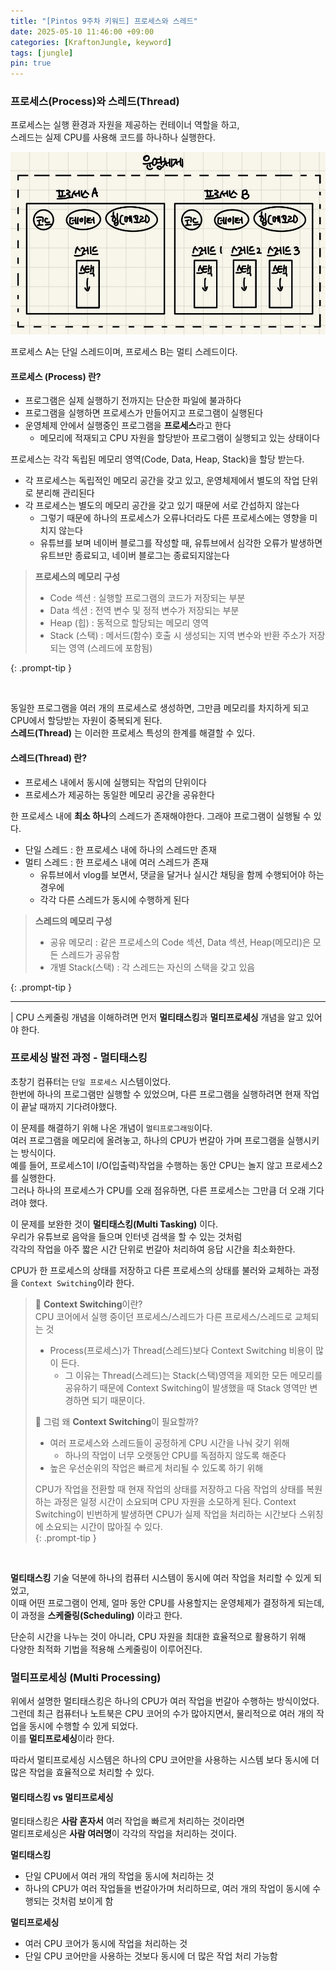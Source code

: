 ```yaml
---
title: "[Pintos 9주차 키워드] 프로세스와 스레드"
date: 2025-05-10 11:46:00 +09:00
categories: [KraftonJungle, keyword]
tags: [jungle]
pin: true
---
```


### 프로세스(Process)와 스레드(Thread)

프로세스는 실행 환경과 자원을 제공하는 컨테이너 역할을 하고,  
스레드는 실제 CPU를 사용해 코드를 하나하나 실행한다.

![프로세스와 스레드](/assets/img/process_thread.jpg)

프로세스 A는 단일 스레드이며, 프로세스 B는 멀티 스레드이다.

#### **프로세스 (Process)** 란?

- 프로그램은 실제 실행하기 전까지는 단순한 파일에 불과하다
- 프로그램을 실행하면 프로세스가 만들어지고 프로그램이 실행된다
- 운영체제 안에서 실행중인 프로그램을 **프로세스**라고 한다
  - 메모리에 적재되고 CPU 자원을 할당받아 프로그램이 실행되고 있는 상태이다

프로세스는 각각 독립된 메모리 영역(Code, Data, Heap, Stack)을 할당 받는다.

- 각 프로세스는 독립적인 메모리 공간을 갖고 있고, 운영체제에서 별도의 작업 단위로 분리해 관리된다
- 각 프로세스는 별도의 메모리 공간을 갖고 있기 때문에 서로 간섭하지 않는다
  - 그렇기 때문에 하나의 프로세스가 오류나더라도 다른 프로세스에는 영향을 미치지 않는다
  - 유튜브를 보며 네이버 블로그를 작성할 때, 유튜브에서 심각한 오류가 발생하면 유트브만 종료되고, 네이버 블로그는 종료되지않는다

> **프로세스의 메모리 구성**
>
> - Code 섹션 : 실행할 프로그램의 코드가 저장되는 부분
> - Data 섹션 : 전역 변수 및 정적 변수가 저장되는 부분
> - Heap (힙) : 동적으로 할당되는 메모리 영역
> - Stack (스택) : 메서드(함수) 호출 시 생성되는 지역 변수와 반환 주소가 저장되는 영역 (스레드에 포함됨)
>  
{: .prompt-tip }

<br>

동일한 프로그램을 여러 개의 프로세스로 생성하면, 그만큼 메모리를 차지하게 되고 CPU에서 할당받는 자원이 중복되게 된다.  
**스레드(Thread)** 는 이러한 프로세스 특성의 한계를 해결할 수 있다.

#### **스레드(Thread)** 란?

- 프로세스 내에서 동시에 실행되는 작업의 단위이다
- 프로세스가 제공하는 동일한 메모리 공간을 공유한다

한 프로세스 내에 **최소 하나**의 스레드가 존재해야한다. 그래야 프로그램이 실행될 수 있다.

- 단일 스레드 : 한 프로세스 내에 하나의 스레드만 존재
- 멀티 스레드 : 한 프로세스 내에 여러 스레드가 존재
  - 유튜브에서 vlog를 보면서, 댓글을 달거나 실시간 채팅을 함께 수행되어야 하는 경우에
  - 각각 다른 스레드가 동시에 수행하게 된다

> **스레드의 메모리 구성**
>
> - 공유 메모리 : 같은 프로세스의 Code 섹션, Data 섹션, Heap(메모리)은 모든 스레드가 공유함
> - 개별 Stack(스택) : 각 스레드는 자신의 스택을 갖고 있음
>
{: .prompt-tip }

---

| CPU 스케줄링 개념을 이해하려면 먼저 **멀티태스킹**과 **멀티프로세싱** 개념을 알고 있어야 한다.

### 프로세싱 발전 과정 - 멀티태스킹

초창기 컴퓨터는 `단일 프로세스` 시스템이었다.  
한번에 하나의 프로그램만 실행할 수 있었으며, 다른 프로그램을 실행하려면 현재 작업이 끝날 때까지 기다려야했다.

이 문제를 해결하기 위해 나온 개념이 `멀티프로그래밍`이다.  
여러 프로그램을 메모리에 올려놓고, 하나의 CPU가 번갈아 가며 프로그램을 실행시키는 방식이다.  
예를 들어, 프로세스1이 I/O(입출력)작업을 수행하는 동안 CPU는 놀지 않고 프로세스2를 실행한다.  
그러나 하나의 프로세스가 CPU를 오래 점유하면, 다른 프로세스는 그만큼 더 오래 기다려야 했다.

이 문제를 보완한 것이 **멀티태스킹(Multi Tasking)** 이다.  
우리가 유튜브로 음악을 들으며 인터넷 검색을 할 수 있는 것처럼  
각각의 작업을 아주 짧은 시간 단위로 번갈아 처리하여 응답 시간을 최소화한다.

CPU가 한 프로세스의 상태를 저장하고 다른 프로세스의 상태를 불러와 교체하는 과정을 `Context Switching`이라 한다.

> 🧐 **Context Switching**이란?  
> CPU 코어에서 실행 중이던 프로세스/스레드가 다른 프로세스/스레드로 교체되는 것
>
> - Process(프로세스)가 Thread(스레드)보다 Context Switching 비용이 많이 든다.  
>   - 그 이유는 Thread(스레드)는 Stack(스택)영역을 제외한 모든 메모리를 공유하기 때문에 Context Switching이 발생했을 때 Stack 영역만 변경하면 되기 때문이다.
>
> 🧐 그럼 왜 **Context Switching**이 필요할까?
>
> - 여러 프로세스와 스레드들이 공정하게 CPU 시간을 나눠 갖기 위해  
>   - 하나의 작업이 너무 오랫동안 CPU를 독점하지 않도록 해준다
> - 높은 우선순위의 작업은 빠르게 처리될 수 있도록 하기 위해
>
> CPU가 작업을 전환할 때 현재 작업의 상태를 저장하고 다음 작업의 상태를 복원하는 과정은 일정 시간이 소요되며 CPU 자원을 소모하게 된다. Context Switching이 빈번하게 발생하면 CPU가 실제 작업을 처리하는 시간보다 스위칭에 소요되는 시간이 많아질 수 있다.  
{: .prompt-tip }

<br>

**멀티태스킹** 기술 덕분에 하나의 컴퓨터 시스템이 동시에 여러 작업을 처리할 수 있게 되었고,  
이때 어떤 프로그램이 언제, 얼마 동안 CPU를 사용할지는 운영체제가 결정하게 되는데,  
이 과정을 **스케줄링(Scheduling)** 이라고 한다.

단순히 시간을 나누는 것이 아니라, CPU 자원을 최대한 효율적으로 활용하기 위해  
다양한 최적화 기법을 적용해 스케줄링이 이루어진다.

### 멀티프로세싱 (Multi Processing)

위에서 설명한 멀티태스킹은 하나의 CPU가 여러 작업을 번갈아 수행하는 방식이었다.  
그런데 최근 컴퓨터나 노트북은 CPU 코어의 수가 많아지면서, 물리적으로 여러 개의 작업을 동시에 수행할 수 있게 되었다.  
이를 **멀티프로세싱**이라 한다.

따라서 멀티프로세싱 시스템은 하나의 CPU 코어만을 사용하는 시스템 보다 동시에 더 많은 작업을 효율적으로 처리할 수 있다.

#### 멀티태스킹 vs 멀티프로세싱

멀티태스킹은 **사람 혼자서** 여러 작업을 빠르게 처리하는 것이라면  
멀티프로세싱은 **사람 여러명**이 각각의 작업을 처리하는 것이다.

**멀티태스킹**

- 단일 CPU에서 여러 개의 작업을 동시에 처리하는 것
- 하나의 CPU가 여러 작업들을 번갈아가며 처리하므로, 여러 개의 작업이 동시에 수행되는 것처럼 보이게 함

**멀티프로세싱**

- 여러 CPU 코어가 동시에 작업을 처리하는 것
- 단일 CPU 코어만을 사용하는 것보다 동시에 더 많은 작업 처리 가능함
